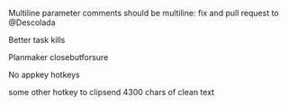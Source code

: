﻿Multiline parameter comments should be multiline: fix and pull request to @Descolada

Better task kills

Planmaker closebutforsure

No appkey hotkeys

some other hotkey to clipsend 4300 chars of clean text